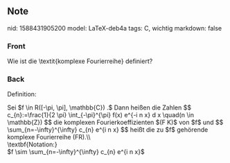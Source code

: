 ## Note
nid: 1588431905200
model: LaTeX-deb4a
tags: C, wichtig
markdown: false

### Front
Wie ist die \textit{komplexe Fourierreihe} definiert?

### Back
Definition: <div>
</div><div>Sei $f \in R([-\pi, \pi], \mathbb{C}) .$ Dann heißen die Zahlen
$$
c_{n}:=\frac{1}{2 \pi} \int_{-\pi}^{\pi} f(x) e^{-i n x} d x \quad(n \in \mathbb{Z})
$$
die komplexen Fourierkoeffizienten $(F K)$ von $f$ und
$$
\sum_{n=-\infty}^{\infty} c_{n} e^{i n x}
$$
heißt die zu $f$ gehörende komplexe Fourierreihe (FR).\\</div><div>
</div><div>\textbf{Notation:}</div><div>
</div><div>$f \sim \sum_{n=-\infty}^{\infty} c_{n} e^{i n x}$</div>
